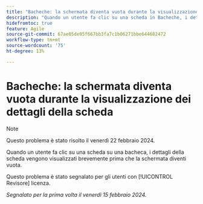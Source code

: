 ```yaml
---
title: "Bacheche: la schermata diventa vuota durante la visualizzazione dei dettagli della scheda"
description: "Quando un utente fa clic su una scheda in Bacheche, i dettagli della scheda vengono visualizzati brevemente prima che la schermata diventi vuota."
hidefromtoc: true
feature: Agile
source-git-commit: 67ae05de95f667bb3fa7c1b06271bbe644682472
workflow-type: tm+mt
source-wordcount: '75'
ht-degree: 13%

---
```



# Bacheche: la schermata diventa vuota durante la visualizzazione dei dettagli della scheda

>[!NOTE]
>
>Questo problema è stato risolto il venerdì 22 febbraio 2024.

Quando un utente fa clic su una scheda su una bacheca, i dettagli della scheda vengono visualizzati brevemente prima che la schermata diventi vuota.

Questo problema è stato segnalato per gli utenti con [!UICONTROL Revisore] licenza.

_Segnalato per la prima volta il venerdì 15 febbraio 2024._

